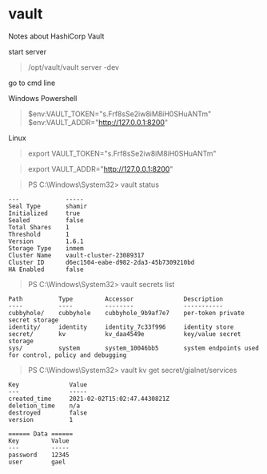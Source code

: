# vault
Notes about HashiCorp Vault

start server
>/opt/vault/vault server -dev

go to cmd line

Windows Powershell
>$env:VAULT_TOKEN="s.Frf8sSe2iw8iM8iH0SHuANTm"
$env:VAULT_ADDR="http://127.0.0.1:8200"

Linux

>export VAULT_TOKEN="s.Frf8sSe2iw8iM8iH0SHuANTm"

>export VAULT_ADDR="http://127.0.0.1:8200"

>PS C:\Windows\System32> vault status

```Key             Value
---             -----
Seal Type       shamir
Initialized     true
Sealed          false
Total Shares    1
Threshold       1
Version         1.6.1
Storage Type    inmem
Cluster Name    vault-cluster-23089317
Cluster ID      d6ec1504-eabe-d982-2da3-45b7309210bd
HA Enabled      false
```

>PS C:\Windows\System32> vault secrets list
```
Path          Type         Accessor              Description
----          ----         --------              -----------
cubbyhole/    cubbyhole    cubbyhole_9b9af7e7    per-token private secret storage
identity/     identity     identity_7c33f996     identity store
secret/       kv           kv_daa4549e           key/value secret storage
sys/          system       system_10046bb5       system endpoints used for control, policy and debugging
```

>PS C:\Windows\System32> vault kv get secret/gialnet/services

```====== Metadata ======
Key              Value
---              -----
created_time     2021-02-02T15:02:47.4430821Z
deletion_time    n/a
destroyed        false
version          1

====== Data ======
Key         Value
---         -----
password    12345
user        gael
```